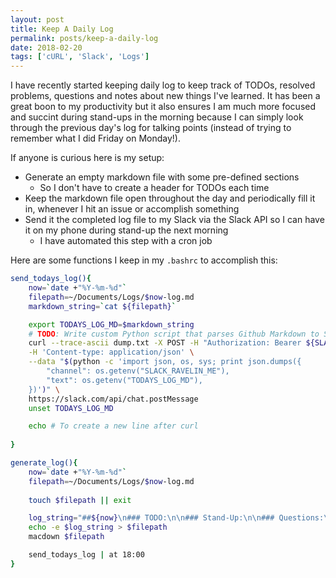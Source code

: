 ```yaml
---
layout: post
title: Keep A Daily Log
permalink: posts/keep-a-daily-log
date: 2018-02-20
tags: ['cURL', 'Slack', 'Logs']
---
```


I have recently started keeping daily log to keep track of TODOs, resolved problems, questions and notes about new 
things I've learned. It has been a great boon to my productivity but it also ensures I am much more focused and succint
during stand-ups in the morning because I can simply look through the previous day's log for talking points (instead of trying
to remember what I did Friday on Monday!).

If anyone is curious here is my setup:
- Generate an empty markdown file with some pre-defined sections
  - So I don't have to create a header for TODOs each time
- Keep the markdown file open throughout the day and periodically fill it in, whenever I hit an issue or accomplish something
- Send it the completed log file to my Slack via the Slack API so I can have it on my phone during stand-up the next morning
  - I have automated this step with a cron job

Here are some functions I keep in my `.bashrc` to accomplish this:


```bash
send_todays_log(){
    now=`date +"%Y-%m-%d"`
    filepath=~/Documents/Logs/$now-log.md
    markdown_string=`cat ${filepath}`

    export TODAYS_LOG_MD=$markdown_string
    # TODO: Write custom Python script that parses Github Markdown to Slack markdown
    curl --trace-ascii dump.txt -X POST -H "Authorization: Bearer ${SLACK_API_TOKEN}" \
    -H 'Content-type: application/json' \
    --data "$(python -c 'import json, os, sys; print json.dumps({
        "channel": os.getenv("SLACK_RAVELIN_ME"),
        "text": os.getenv("TODAYS_LOG_MD"),
    })')" \
    https://slack.com/api/chat.postMessage
    unset TODAYS_LOG_MD

    echo # To create a new line after curl
    
}

generate_log(){
    now=`date +"%Y-%m-%d"`
    filepath=~/Documents/Logs/$now-log.md
    
    touch $filepath || exit

    log_string="##${now}\n### TODO:\n\n### Stand-Up:\n\n### Questions:\n### Notes:\n"
    echo -e $log_string > $filepath
    macdown $filepath

    send_todays_log | at 18:00
}
```
